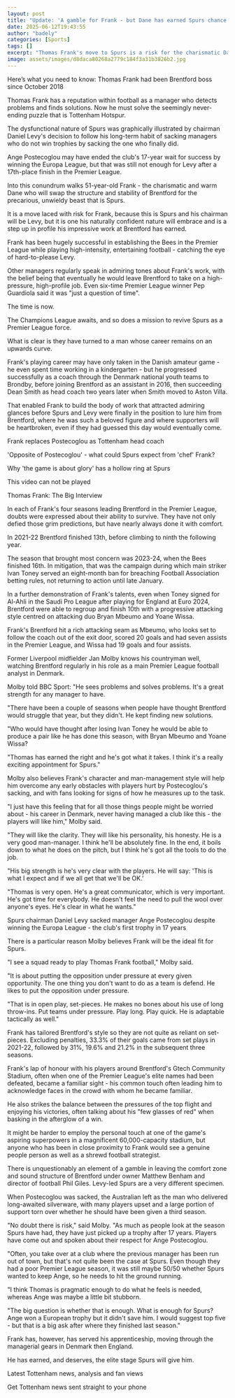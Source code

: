 ```yaml
---
layout: post
title: "Update: 'A gamble for Frank - but Dane has earned Spurs chance'"
date: 2025-06-12T19:43:55
author: "badely"
categories: [Sports]
tags: []
excerpt: "Thomas Frank's move to Spurs is a risk for the charismatic Dane - but he has earned the big opportunity, says chief football writer Phil McNulty."
image: assets/images/d8daca80268a2779c184f3a31b3826b2.jpg
---
```


Here’s what you need to know: Thomas Frank had been Brentford boss since October 2018

Thomas Frank has a reputation within football as a manager who detects problems and finds solutions. Now he must solve the seemingly never-ending puzzle that is Tottenham Hotspur.

The dysfunctional nature of Spurs was graphically illustrated by chairman Daniel Levy's decision to follow his long-term habit of sacking managers who do not win trophies by sacking the one who finally did.

Ange Postecoglou may have ended the club's 17-year wait for success by winning the Europa League, but that was still not enough for Levy after a 17th-place finish in the Premier League.

Into this conundrum walks 51-year-old Frank - the charismatic and warm Dane who will swap the structure and stability of Brentford for the precarious, unwieldy beast that is Spurs.

It is a move laced with risk for Frank, because this is Spurs and his chairman will be Levy, but it is one his naturally confident nature will embrace and is a step up in profile his impressive work at Brentford has earned.

Frank has been hugely successful in establishing the Bees in the Premier League while playing high-intensity, entertaining football - catching the eye of hard-to-please Levy.

Other managers regularly speak in admiring tones about Frank's work, with the belief being that eventually he would leave Brentford to take on a high-pressure, high-profile job. Even six-time Premier League winner Pep Guardiola said it was "just a question of time".

The time is now.

The Champions League awaits, and so does a mission to revive Spurs as a Premier League force.

What is clear is they have turned to a man whose career remains on an upwards curve.

Frank's playing career may have only taken in the Danish amateur game - he even spent time working in a kindergarten - but he progressed successfully as a coach through the Denmark national youth teams to Brondby, before joining Brentford as an assistant in 2016, then succeeding Dean Smith as head coach two years later when Smith moved to Aston Villa.

That enabled Frank to build the body of work that attracted admiring glances before Spurs and Levy were finally in the position to lure him from Brentford, where he was such a beloved figure and where supporters will be heartbroken, even if they had guessed this day would eventually come.

Frank replaces Postecoglou as Tottenham head coach

'Opposite of Postecoglou' - what could Spurs expect from 'chef' Frank?

Why 'the game is about glory' has a hollow ring at Spurs

This video can not be played

Thomas Frank: The Big Interview

In each of Frank's four seasons leading Brentford in the Premier League, doubts were expressed about their ability to survive. They have not only defied those grim predictions, but have nearly always done it with comfort.

In 2021-22 Brentford finished 13th, before climbing to ninth the following year. 

The season that brought most concern was 2023-24, when the Bees finished 16th. In mitigation, that was the campaign during which main striker Ivan Toney served an eight-month ban for breaching Football Association betting rules, not returning to action until late January.

In a further demonstration of Frank's talents, even when Toney signed for Al-Ahli in the Saudi Pro League after playing for England at Euro 2024, Brentford were able to regroup and finish 10th with a progressive attacking style centred on attacking duo Bryan Mbeumo and Yoane Wissa.

Frank's Brentford hit a rich attacking seam as Mbeumo, who looks set to follow the coach out of the exit door, scored 20 goals and had seven assists in the Premier League, and Wissa had 19 goals and four assists.

Former Liverpool midfielder Jan Molby knows his countryman well, watching Brentford regularly in his role as a main Premier League football analyst in Denmark.

Molby told BBC Sport: "He sees problems and solves problems. It's a great strength for any manager to have.

"There have been a couple of seasons when people have thought Brentford would struggle that year, but they didn't. He kept finding new solutions.

"Who would have thought after losing Ivan Toney he would be able to produce a pair like he has done this season, with Bryan Mbeumo and Yoane Wissa?

"Thomas has earned the right and he's got what it takes. I think it's a really exciting appointment for Spurs."

Molby also believes Frank's character and man-management style will help him overcome any early obstacles with players hurt by Postecoglou's sacking, and with fans looking for signs of how he measures up to the task.

"I just have this feeling that for all those things people might be worried about - his career in Denmark, never having managed a club like this - the players will like him," Molby said.

"They will like the clarity. They will like his personality, his honesty. He is a very good man-manager. I think he'll be absolutely fine. In the end, it boils down to what he does on the pitch, but I think he's got all the tools to do the job.

"His big strength is he's very clear with the players. He will say: 'This is what I expect and if we all get that we'll be OK.'

"Thomas is very open. He's a great communicator, which is very important. He's got time for everybody. He doesn't feel the need to pull the wool over anyone's eyes. He's clear in what he wants."

Spurs chairman Daniel Levy sacked manager Ange Postecoglou despite winning the Europa League - the club's first trophy in 17 years

There is a particular reason Molby believes Frank will be the ideal fit for Spurs.

"I see a squad ready to play Thomas Frank football," Molby said.

"It is about putting the opposition under pressure at every given opportunity. The one thing you don't want to do as a team is defend. He likes to put the opposition under pressure.

"That is in open play, set-pieces. He makes no bones about his use of long throw-ins. Put teams under pressure. Play long. Play quick. He is adaptable tactically as well."

Frank has tailored Brentford's style so they are not quite as reliant on set-pieces. Excluding penalties, 33.3% of their goals came from set plays in 2021-22, followed by 31%, 19.6% and 21.2% in the subsequent three seasons.

Frank's lap of honour with his players around Brentford's Gtech Community Stadium, often when one of the Premier League's elite names had been defeated, became a familiar sight - his common touch often leading him to acknowledge faces in the crowd with whom he became familiar.

He also strikes the balance between the pressures of the top flight and enjoying his victories, often talking about his "few glasses of red" when basking in the afterglow of a win.

It might be harder to employ the personal touch at one of the game's aspiring superpowers in a magnificent 60,000-capacity stadium, but anyone who has been in close proximity to Frank would see a genuine people person as well as a shrewd football strategist.

There is unquestionably an element of a gamble in leaving the comfort zone and sound structure of Brentford under owner Matthew Benham and director of football Phil Giles. Levy-led Spurs are a very different specimen.

When Postecoglou was sacked, the Australian left as the man who delivered long-awaited silverware, with many players upset and a large portion of support torn over whether he should have been given a third season.

"No doubt there is risk," said Molby. "As much as people look at the season Spurs have had, they have just picked up a trophy after 17 years. Players have come out and spoken about their respect for Ange Postecoglou.

"Often, you take over at a club where the previous manager has been run out of town, but that's not quite been the case at Spurs. Even though they had a poor Premier League season, it was still maybe 50/50 whether Spurs wanted to keep Ange, so he needs to hit the ground running.

"I think Thomas is pragmatic enough to do what he feels is needed, whereas Ange was maybe a little bit stubborn.

"The big question is whether that is enough. What is enough for Spurs? Ange won a European trophy but it didn't save him. I would suggest top five - but that is a big ask after where they finished last season."

Frank has, however, has served his apprenticeship, moving through the managerial gears in Denmark then England.

He has earned, and deserves, the elite stage Spurs will give him.

Latest Tottenham news, analysis and fan views

Get Tottenham news sent straight to your phone

